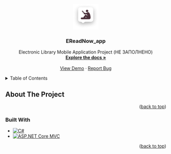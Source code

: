 <!-- PROJECT LOGO -->
<br />
<div align="center">
  <a href="https://github.com/StarvecAl/EReadNow_app">
    <img src="log.png" alt="Logo" width="80" height="80">
  </a>

  <h3 align="center">EReadNow_app</h3>

  <p align="center">
    Electronic Library Mobile Application Project
    (НЕ ЗАПОЛНЕНО)
    <br />
    <a href="***"><strong>Explore the docs »</strong></a>
    <br />
    <br />
    <a href="***">View Demo</a>
    ·
    <a href="***">Report Bug</a>
  </p>
</div>



<!-- TABLE OF CONTENTS -->
<details>
  <summary>Table of Contents</summary>
  <ol>
    <li>
      <a href="#about-the-project">About The Project</a>
      <ul>
        <li><a href="#built-with">Built With</a></li>
      </ul>
    </li>
  </ol>
</details>



<!-- ABOUT THE PROJECT -->
## About The Project




<p align="right">(<a href="#readme-top">back to top</a>)</p>



### Built With



* [![С#][C#.com]][C#-url]
* [![ASP.NET Core MVC][MVC.com]][MVC-url]



<p align="right">(<a href="#readme-top">back to top</a>)</p>



<!-- MARKDOWN LINKS & IMAGES -->
<!-- https://www.markdownguide.org/basic-syntax/#reference-style-links -->

[product-screenshot]: log.png
[C#.com]: https://img.shields.io/badge/C%23-C%20Sharp-blue
[MVC.com]: https://img.shields.io/badge/MVC-ASP.NET%20Core%20MVC-informational
[C#-url]: ***
[MVC-url]: ***
